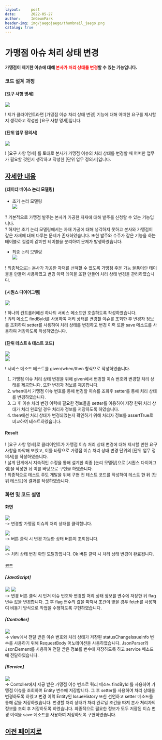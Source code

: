```yaml
---
layout:     post
date:       2022-05-27
author:     InGeunPark
header-img: img/jaegojaego/thumbnail_jaego.png
catalog: true
---
```


# 가맹점 아슈 처리 상태 변경

<p style="font-weight:bold">가맹점이 제기한 이슈에 대해 <font style="color: red;">본사가 처리 상태를 변경</font>할 수 있는 기능입니다. </p>

### 코드 설계 과정

#### [요구 사항 명세]
<img src="../../../../img/jaegojaego/issueModifyStatus/franchise-issue-modify-status_1.png"> <br>

! 제가 클라이언트라면 [가맹점 이슈 처리 상태 변경] 기능에 대해 어떠한 요구를 제시할 지 생각하고 작성한 [요구 사항 명세]입니다.

#### [단위 업무 정의서] 

<img src="../../../../img/jaegojaego/issueModifyStatus/franchise-issue-modify-status_2.png"> <br>

! [요구 사항 명세] 를 토대로 본사가 가맹점 이슈의 처리 상태를 변경할 때 어떠한 업무가 필요할 것인지 생각하고 작성한 [단위 업무 정의서]입니다.

## [자세한 내용](https://www.notion.so/912b85f8f7f645b6859401cccae0124b)

#### [데이터 베이스 논리 모델링]
- 초기 논리 모델링 <br>
<img src="../../../../img/jaegojaego/franchiseOrderList/franchise-order-list_3.png"> <br>

? 기본적으로 가맹점 발주는 본사가 가공한 자재에 대해 발주를 신청할 수 있는 기능입니다. <br>
? 하지만 초기 논리 모델링에서는 자재 가공에 대해 생각하지 못하고 본사와 가맹점이 같은 자재에 대해 다루는 문제가 존재하였습니다. 또한 발주와 수주가 같은 기능을 하는 테이블로
컬럼이 같지만 테이블을 분리하여 문제가 발생하였습니다.

- 최종 논리 모델링 <br>
<img src="../../../../img/jaegojaego/franchiseOrderList/franchise-order-list_4.png"> <br>

! 최종적으로는 본사가 가공한 자재를 선택할 수 있도록 가맹점 주문 가능 물품이란 테이블을 만들어 사용하였고 변경 이력 테이블 또한 만들어 처리 상태 변경을 관리하였습니다.

#### [시퀀스 다이어그램]

<img src="../../../../img/jaegojaego/issueModifyStatus/franchise-issue-modify-status_3.png"><br>

! 하나의 컨트롤러에선 하나의 서비스 메소드만 호출하도록 작성하였습니다. <br>
! 쿼리 메소드 findById를 사용하여 처리 상태를 변경할 이슈를 조회한 후 변경자 정보를 조회하여 setter를 사용하여 처리 상태를 변경하고 변경 이력 또한 save 메소드를 사용하여 저장하도록 작성하였습니다.

#### [단위 테스트 & 테스트 코드]

<img src="../../../../img/jaegojaego/issueModifyStatus/franchise-issue-modify-status_4.png"> <br>
<img src="../../../../img/jaegojaego/issueModifyStatus/franchise-issue-modify-status_5.png"> <br>

! 서비스 메소드 테스트를 given/when/then 형식으로 작성하였습니다. <br>
 1. 가맹점 이슈 처리 상태 변경을 위해 given에서 변경할 이슈 번호와 변경할 처리 상태를 제공합니다. 또한 변경자 정보를 제공합니다.
 2. when에서 가맹점 이슈 번호를 통해 변경할 이슈를 조회후 setter를 통해 처리 상태를 변경하였습니다.
 3. 그 후 이슈 처리 변경 이력에 필요한 정보들을 setter를 이용하여 저장 한뒤 처리 상태가 처리 완료일 경우 처리자 정보를 저장하도록 하였습니다.
 4. then에선 처리 상태가 변경되었는지 확인하기 위해 처리자 정보를 assertTrue로 비교하여 테스트하였습니다.

#### Result
! [요구 사항 명세]로 클리이언트가 가맹점 이슈 처리 상태 변경에 대해 제시할 만한 요구사항을 파악해 보았고, 이를 바탕으로 가맹점 이슈 처리 상태 변경 단위의  [단위 업무 정의서]를 작성하였습니다.  <br>
! 설계 단계에서 지속적인 수정을 통해 설계한 최종 [논리 모델링]으로  [시퀀스 다이어그램]을 작성한 뒤 이를 바탕으로 구현을 하였습니다. <br>
! 최종적으로 테스트 주도 개발을 위해 구현 전 테스트 코드를 작성하여 테스트 한 뒤 [단위 테스트]에 결과를 작성하였습니다. 

### 화면 및 코드 설명

#### 화면
<img src="../../../../img/jaegojaego/issueModifyStatus/franchise-issue-modify-status_6.png"> <br>
-> 변경할 가맹점 이슈의 처리 상태를 클릭합니다. <br>

<img src="../../../../img/jaegojaego/issueModifyStatus/franchise-issue-modify-status_7.png"> <br>
-> 버튼 클릭 시 변경 가능한 상태 버튼이 조회됩니다.

<img src="../../../../img/jaegojaego/issueModifyStatus/franchise-issue-modify-status_8.png"> <br>
-> 처리 상태 변경 확인 모달창입니다. Ok 버튼 클릭 시 처리 상태 변경이 완료됩니다.

#### 코드

##### [JavaScript]
<img src="../../../../img/jaegojaego/issueModifyStatus/franchise-issue-modify-status_9.png">
<img src="../../../../img/jaegojaego/issueModifyStatus/franchise-issue-modify-status_10.png"><br>
-> 변경 버튼 클릭 시 먼저 이슈 번호와 변경할 처리 상태 정보를 변수에 저장한 뒤 flag변수 값을 변경합니다. 그 후 flag 변수의 값을 따져서 조건이 맞을 경우 fetch를 사용하여 비동기 방식으로 작업을 수행하도록 구현하였습니다.

##### [Controller]
<img src="../../../../img/jaegojaego/issueModifyStatus/franchise-issue-modify-status_11.png"> <br>
-> view에서 전달 받은 이슈 번호와 처리 상태가 저장된 statusChangeIssueInfo 변수를 사용하기 위해 RequestBody 어노테이션을 사용하였습니다. JsonParser와 JsonElement를 사용하여
전달 받은 정보를 변수에 저장하도록 하고 service 메소드에 전달하였습니다. 

##### [Service]
<img src="../../../../img/jaegojaego/issueModifyStatus/franchise-issue-modify-status_12.png"><br>
-> Contoller에서 제공 받은 가맹점 이슈 번호로 쿼리 메소드 findById 를 사용하여 가맹점 이슈를 조회하여 Entity 변수에 저장합니다. 
그 후 setter를 사용하여 처리 상태를 변경하도록 하였고 변경 이력 Entity인 IssueHistory 또한 선언하고 setter 메소드를 통해 값을 저장하였습니다. 
변경할 처리 상태가 처리 완료일 조건을 따져 본사 처리자의 정보를 조회 후 저장하도록 하였습니다.
최종적으로 필요한 정보가 모두 저장된 이슈 변경 이력을 save 메소드를 사용하여 저장하도록 구현하였습니다.

## [이전 페이지로](https://ingeunpark.github.io/2022/05/27/jaegojaego/#list)




